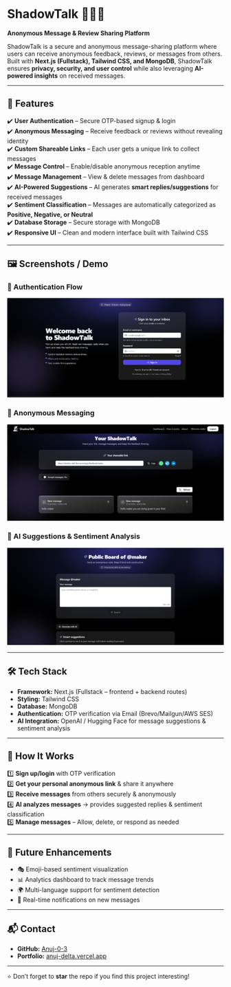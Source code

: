 # ShadowTalk 🕵️‍♂️💬  
**Anonymous Message & Review Sharing Platform**  

ShadowTalk is a secure and anonymous message-sharing platform where users can receive anonymous feedback, reviews, or messages from others.  
Built with **Next.js (Fullstack), Tailwind CSS, and MongoDB**, ShadowTalk ensures **privacy, security, and user control** while also leveraging **AI-powered insights** on received messages.  

---

## 🚀 Features  
✔️ **User Authentication** – Secure OTP-based signup & login  
✔️ **Anonymous Messaging** – Receive feedback or reviews without revealing identity  
✔️ **Custom Shareable Links** – Each user gets a unique link to collect messages  
✔️ **Message Control** – Enable/disable anonymous reception anytime  
✔️ **Message Management** – View & delete messages from dashboard  
✔️ **AI-Powered Suggestions** – AI generates **smart replies/suggestions** for received messages  
✔️ **Sentiment Classification** – Messages are automatically categorized as **Positive, Negative, or Neutral**  
✔️ **Database Storage** – Secure storage with MongoDB  
✔️ **Responsive UI** – Clean and modern interface built with Tailwind CSS  

---

## 🖼️ Screenshots / Demo  

### 🔑 Authentication Flow  
![Signup/Login Screenshot](./screenshots/auth.png)  

### 💬 Anonymous Messaging  
![Anonymous Messaging Screenshot](./screenshots/messaging.png)  

### 🤖 AI Suggestions & Sentiment Analysis  
![AI Suggestions Screenshot](./screenshots/ai.png)  


---

## 🛠 Tech Stack  
- **Framework:** Next.js (Fullstack – frontend + backend routes)  
- **Styling:** Tailwind CSS  
- **Database:** MongoDB  
- **Authentication:** OTP verification via Email (Brevo/Mailgun/AWS SES)  
- **AI Integration:** OpenAI / Hugging Face for message suggestions & sentiment analysis  

---

## 🎯 How It Works  
1️⃣ **Sign up/login** with OTP verification  
2️⃣ **Get your personal anonymous link** & share it anywhere  
3️⃣ **Receive messages** from others securely & anonymously  
4️⃣ **AI analyzes messages** → provides suggested replies & sentiment classification  
5️⃣ **Manage messages** – Allow, delete, or respond as needed  

---

## 🔮 Future Enhancements  
- 🎭 Emoji-based sentiment visualization  
- 📊 Analytics dashboard to track message trends  
- 🌍 Multi-language support for sentiment detection  
- 🔔 Real-time notifications on new messages  

---

## 📬 Contact  
- **GitHub:** [Anuj-0-3](https://github.com/Anuj-0-3)  
- **Portfolio:** [anuj-delta.vercel.app](https://anuj-delta.vercel.app)  

---
⭐ Don’t forget to **star** the repo if you find this project interesting!
